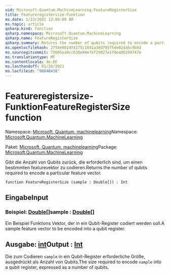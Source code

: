 ```yaml
---
uid: Microsoft.Quantum.MachineLearning.FeatureRegisterSize
title: Featureregistersize-Funktion
ms.date: 1/23/2021 12:00:00 AM
ms.topic: article
qsharp.kind: function
qsharp.namespace: Microsoft.Quantum.MachineLearning
qsharp.name: FeatureRegisterSize
qsharp.summary: Returns the number of qubits required to encode a particular feature vector.
ms.openlocfilehash: 2754e901d74175c1841a38d795f5de02dabc9b8d
ms.sourcegitcommit: 71605ea9cc630e84e7ef29027e1f0ea06299747e
ms.translationtype: MT
ms.contentlocale: de-DE
ms.lasthandoff: 01/26/2021
ms.locfileid: "98848438"
---
```

# <a name="featureregistersize-function"></a><span data-ttu-id="d0525-102">Featureregistersize-Funktion</span><span class="sxs-lookup"><span data-stu-id="d0525-102">FeatureRegisterSize function</span></span>

<span data-ttu-id="d0525-103">Namespace: [Microsoft. Quantum. machinelearning](xref:Microsoft.Quantum.MachineLearning)</span><span class="sxs-lookup"><span data-stu-id="d0525-103">Namespace: [Microsoft.Quantum.MachineLearning](xref:Microsoft.Quantum.MachineLearning)</span></span>

<span data-ttu-id="d0525-104">Paket: [Microsoft. Quantum. machinelearning](https://nuget.org/packages/Microsoft.Quantum.MachineLearning)</span><span class="sxs-lookup"><span data-stu-id="d0525-104">Package: [Microsoft.Quantum.MachineLearning](https://nuget.org/packages/Microsoft.Quantum.MachineLearning)</span></span>


<span data-ttu-id="d0525-105">Gibt die Anzahl von Qubits zurück, die erforderlich sind, um einen bestimmten featurevektor zu codieren.</span><span class="sxs-lookup"><span data-stu-id="d0525-105">Returns the number of qubits required to encode a particular feature vector.</span></span>

```qsharp
function FeatureRegisterSize (sample : Double[]) : Int
```


## <a name="input"></a><span data-ttu-id="d0525-106">Eingabe</span><span class="sxs-lookup"><span data-stu-id="d0525-106">Input</span></span>

### <a name="sample--double"></a><span data-ttu-id="d0525-107">Beispiel: [Double](xref:microsoft.quantum.lang-ref.double)[]</span><span class="sxs-lookup"><span data-stu-id="d0525-107">sample : [Double](xref:microsoft.quantum.lang-ref.double)[]</span></span>

<span data-ttu-id="d0525-108">Ein Beispiel Funktions Vektor, der in ein Qubit-Register codiert werden soll.</span><span class="sxs-lookup"><span data-stu-id="d0525-108">A sample feature vector to be encoded into a qubit register.</span></span>



## <a name="output--int"></a><span data-ttu-id="d0525-109">Ausgabe: [int](xref:microsoft.quantum.lang-ref.int)</span><span class="sxs-lookup"><span data-stu-id="d0525-109">Output : [Int](xref:microsoft.quantum.lang-ref.int)</span></span>

<span data-ttu-id="d0525-110">Die zum Codieren `sample` in ein Qubit-Register erforderliche Größe, ausgedrückt als Anzahl von Qubits.</span><span class="sxs-lookup"><span data-stu-id="d0525-110">The size required to encode `sample` into a qubit register, expressed as a number of qubits.</span></span>
